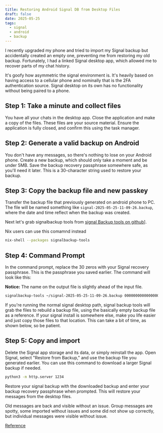 ```yaml
---
title: Restoring Android Signal DB from Desktop Files
draft: false
date: 2025-05-25
tags:
  - signal
  - android
  - backup
---
```


I recently upgraded my phone and tried to import my Signal backup but accidentally created an empty one, preventing me from restoring my old backup. Fortunately, I had a linked Signal desktop app, which allowed me to recover parts of my chat history.

It's goofy how asymmetric the signal environment is. It's heavily based on having access to a cellular phone and nominally that is the 2FA authentication source. Signal desktop on its own has no functionality without being paired to a phone.

## Step 1: Take a minute and collect files

You have all your chats in the desktop app. Close the application and make a copy of the files. These files are your source material. Ensure the application is fully closed, and confirm this using the task manager.

## Step 2: Generate a valid backup on Android

You don't have any messages, so there's nothing to lose on your Android phone. Create a new backup, which should only take a moment and be under 5MB. Save the backup recovery passphrase somewhere safe, as you'll need it later. This is a 30-character string used to restore your backup.

## Step 3: Copy the backup file and new passkey

Transfer the backup file that previously generated on android phone to PC. The file will be named something like `signal-2025-05-25-11-09-26.backup`, where the date and time reflect when the backup was created.

Next let's grab signalbackup tools from [signal Backup tools on github](https://github.com/bepaald/signalbackup-tools)].

Nix users can use this comamnd instead

```bash
nix-shell --packages signalbackup-tools
```

## Step 4: Command Prompt

In the command prompt, replace the 30 zeros with your Signal recovery passphrase. This is the passphrase you saved earlier. The command will look like this:

**Notice:** The name on the output file is slightly ahead of the input file.

```bash
signalbackup-tools ~/signal-2025-05-25-11-09-26.backup 000000000000000000000000000000 --importfromdesktop --output ~/signal-2025-05-25-11-09-27.backup
```

If you're running the normal signal desktop path, signal backup tools will grab the files to rebuild a backup file, using the basically empty backup file as a reference. If your signal install is somewhere else, make you life easier and just copy those files to that location. This can take a bit of time, as shown below, so be patient.

## Step 5: Copy and import

Delete the Signal app storage and its data, or simply reinstall the app. Open Signal, select "Restore from Backup," and use the backup file you generated earlier. You can use this command to download a larger Signal backup if needed.

```bash
python3 -m http.server 1234
```

Restore your signal backup with the downloaded backup and enter your backup recovery passphrase when prompted. This will restore your messages from the desktop files.

Old messages are back and visible without an issue. Group messages are spotty, some imported without issues and some did not show up correctly, but individual messages were visible without issue.

[Reference](https://transistor-man.com/restoring_android_signal_from_desktop.html)
